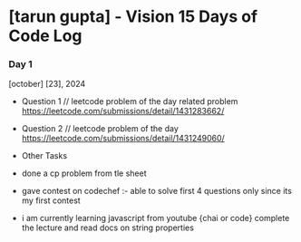 # [tarun gupta] - Vision 15 Days of Code Log

### Day 1

[october] [23], 2024

- Question 1 // leetcode problem of the day related problem
  https://leetcode.com/submissions/detail/1431283662/
  
- Question 2 // leetcode problem of the day 
  https://leetcode.com/submissions/detail/1431249060/
  
- Other Tasks
- done a cp problem from tle sheet
- gave contest on codechef :- able to solve first 4 questions only since its my first contest 
- i am currently learning javascript from youtube {chai or code} complete the lecture and read docs on string properties 
